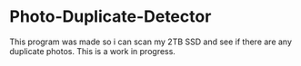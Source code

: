 # Photo-Duplicate-Detector
This program was made so i can scan my 2TB SSD and see if there are any duplicate photos. This is a work in progress.
